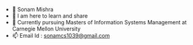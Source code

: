 - 👋 Sonam Mishra
- 👀 I am here to learn and share
- 🌱 Currently pursuing Masters of Information Systems Management at Carnegie Mellon University
- 📫 Email Id : sonamcs1039@gmail.com

<!---
sonam2706/sonam2706 is a ✨ special ✨ repository because its `README.md` (this file) appears on your GitHub profile.
You can click the Preview link to take a look at your changes.
--->
